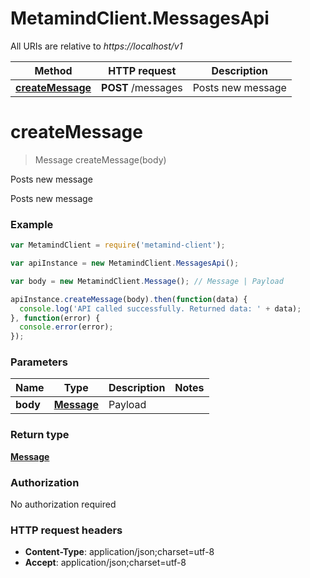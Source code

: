# MetamindClient.MessagesApi

All URIs are relative to *https://localhost/v1*

Method | HTTP request | Description
------------- | ------------- | -------------
[**createMessage**](MessagesApi.md#createMessage) | **POST** /messages | Posts new message


<a name="createMessage"></a>
# **createMessage**
> Message createMessage(body)

Posts new message

Posts new message

### Example
```javascript
var MetamindClient = require('metamind-client');

var apiInstance = new MetamindClient.MessagesApi();

var body = new MetamindClient.Message(); // Message | Payload

apiInstance.createMessage(body).then(function(data) {
  console.log('API called successfully. Returned data: ' + data);
}, function(error) {
  console.error(error);
});

```

### Parameters

Name | Type | Description  | Notes
------------- | ------------- | ------------- | -------------
 **body** | [**Message**](Message.md)| Payload | 

### Return type

[**Message**](Message.md)

### Authorization

No authorization required

### HTTP request headers

 - **Content-Type**: application/json;charset=utf-8
 - **Accept**: application/json;charset=utf-8

